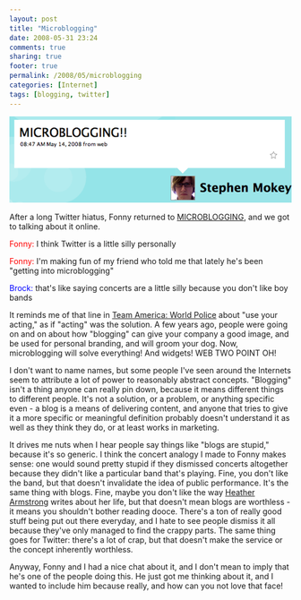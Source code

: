 ```yaml
---
layout: post
title: "Microblogging"
date: 2008-05-31 23:24
comments: true
sharing: true
footer: true
permalink: /2008/05/microblogging
categories: [Internet]
tags: [blogging, twitter]
---
```

![Fonny: Microblogging!](/files/uploads/2008/05/fonny-microblogging.png)

After a long Twitter hiatus, Fonny returned to [MICROBLOGGING](http://twitter.com/Wasyl/statuses/811053050), and we got to talking about it online.

<span style="color:red;">Fonny:</span> I think Twitter is a little silly personally

<span style="color:red;">Fonny:</span> I'm making fun of my friend who told me that lately he's been "getting into microblogging"

<span style="color:blue;">Brock:</span> that's like saying concerts are a little silly because you don't like boy bands

It reminds me of that line in [Team America: World Police](http://www.imdb.com/title/tt0372588/) about "use your acting," as if "acting" was the solution.  A few years ago, people were going on and on about how "blogging" can give your company a good image, and be used for personal branding, and will groom your dog.  Now, microblogging will solve everything!  And widgets!  WEB TWO POINT OH!

I don't want to name names, but some people I've seen around the Internets seem to attribute a lot of power to reasonably abstract concepts.  "Blogging" isn't a thing anyone can really pin down, because it means different things to different people.  It's not a solution, or a problem, or anything specific even - a blog is a means of delivering content, and anyone that tries to give it a more specific or meaningful definition probably doesn't understand it as well as they think they do, or at least works in marketing.

It drives me nuts when I hear people say things like "blogs are stupid," because it's so generic.  I think the concert analogy I made to Fonny makes sense: one would sound pretty stupid if they dismissed concerts altogether because they didn't like a particular band that's playing.  Fine, you don't like the band, but that doesn't invalidate the idea of public performance.  It's the same thing with blogs.  Fine, maybe you don't like the way [Heather Armstrong](http://www.dooce.com/) writes about her life, but that doesn't mean blogs are worthless - it means you shouldn't bother reading dooce.  There's a ton of really good stuff being put out there everyday, and I hate to see people dismiss it all because they've only managed to find the crappy parts.  The same thing goes for Twitter: there's a lot of crap, but that doesn't make the service or the concept inherently worthless.

Anyway, Fonny and I had a nice chat about it, and I don't mean to imply that he's one of the people doing this.  He just got me thinking about it, and I wanted to include him because really, and how can you not love that face!